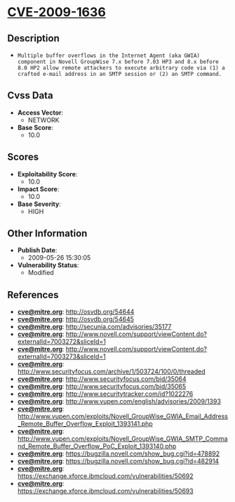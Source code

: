 
# [CVE-2009-1636](https://cve.mitre.org/cgi-bin/cvename.cgi?name=CVE-2009-1636)

## Description

- `Multiple buffer overflows in the Internet Agent (aka GWIA) component in Novell GroupWise 7.x before 7.03 HP3 and 8.x before 8.0 HP2 allow remote attackers to execute arbitrary code via (1) a crafted e-mail address in an SMTP session or (2) an SMTP command.`

## Cvss Data

- **Access Vector**:
  - NETWORK
- **Base Score**:
  - 10.0

## Scores

- **Exploitability Score**:
  - 10.0
- **Impact Score**:
  - 10.0
- **Base Severity**:
  - HIGH

## Other Information

- **Publish Date**:
  - 2009-05-26 15:30:05
- **Vulnerability Status**:
  - Modified

## References

- **cve@mitre.org**: http://osvdb.org/54644
- **cve@mitre.org**: http://osvdb.org/54645
- **cve@mitre.org**: http://secunia.com/advisories/35177
- **cve@mitre.org**: http://www.novell.com/support/viewContent.do?externalId=7003272&sliceId=1
- **cve@mitre.org**: http://www.novell.com/support/viewContent.do?externalId=7003273&sliceId=1
- **cve@mitre.org**: http://www.securityfocus.com/archive/1/503724/100/0/threaded
- **cve@mitre.org**: http://www.securityfocus.com/bid/35064
- **cve@mitre.org**: http://www.securityfocus.com/bid/35065
- **cve@mitre.org**: http://www.securitytracker.com/id?1022276
- **cve@mitre.org**: http://www.vupen.com/english/advisories/2009/1393
- **cve@mitre.org**: http://www.vupen.com/exploits/Novell_GroupWise_GWIA_Email_Address_Remote_Buffer_Overflow_Exploit_1393141.php
- **cve@mitre.org**: http://www.vupen.com/exploits/Novell_GroupWise_GWIA_SMTP_Command_Remote_Buffer_Overflow_PoC_Exploit_1393140.php
- **cve@mitre.org**: https://bugzilla.novell.com/show_bug.cgi?id=478892
- **cve@mitre.org**: https://bugzilla.novell.com/show_bug.cgi?id=482914
- **cve@mitre.org**: https://exchange.xforce.ibmcloud.com/vulnerabilities/50692
- **cve@mitre.org**: https://exchange.xforce.ibmcloud.com/vulnerabilities/50693
